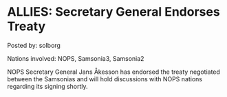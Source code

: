 # ALLIES: Secretary General Endorses Treaty

Posted by: solborg

Nations involved: NOPS, Samsonia3, Samsonia2

NOPS Secretary General Jans Åkesson has endorsed the treaty negotiated between the Samsonias and will hold discussions with NOPS nations regarding its signing shortly.